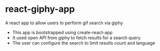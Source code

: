 # react-giphy-app
A react app to allow users to perform gif search via giphy

- This app is bootstrapped using create-react-app
- It used open API from giphy to fetch results for a search query
- The user can configure the search to limit results count and language  